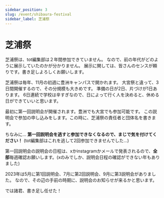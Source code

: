 ```yaml
---
sidebar_position: 3
slug: /event/shibaura-festival
sidebar_label: 芝浦祭
---
```


# 芝浦祭

芝浦祭は、tot編集部は２年間参加できていません。
なので、前の年代がどのように展示していたのかが分かりません。
展示に関しては、皆さんのセンスが頼りです。書き足しよろしくお願いします。

芝浦祭は毎年、11月の初週に豊洲キャンパスで開かれます。
大宮祭と違って、3日間開催するので、その分規模も大きめです。
準備の日が2日、片づけが1日あります。
6日連続で学校は辛すぎなので、日によって行く人を決めると、休める日ができていいと思います。

最初に第一回説明会が開催されます。豊洲でも大宮でも参加可能です。
この説明会で参加の申し込みをします。この時に、芝浦祭の責任者と団体名を書きます。

ちなみに...
**第一回説明会を逃すと参加できなくなるので、まじで気を付けてください！**
(tot編集部はこれを逃して2回参加できませんでした...)

第一回説明会の説明会の日程は、xかinstagramかメールで発表されるので、**全部**毎週確認お願いします。(xのみでしか、説明会日程の確認ができない年もありました)


2023年は5月に第1回説明会、7月に第2回説明会、9月に第3説明会がありました。
なので、その辺の手前の時期に、説明会のお知らせが来るかと思います。

では諸君、書き足し任せた！


